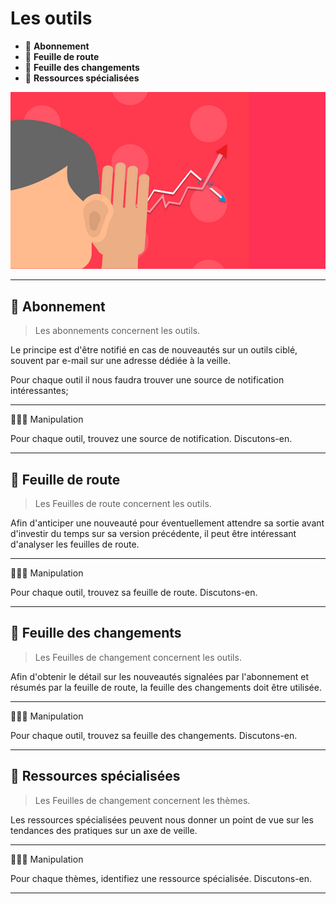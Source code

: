 # Les outils

*  🔖 **Abonnement**
*  🔖 **Feuille de route**
*  🔖 **Feuille des changements**
*  🔖 **Ressources spécialisées**

![image](https://raw.githubusercontent.com/seeren-training/Veille-Technologique/master/wiki/resources/outils.png)

___

## 📑 Abonnement


> Les abonnements concernent les outils. 

Le principe est d'être notifié en cas de nouveautés sur un outils ciblé, souvent par e-mail sur une adresse dédiée à la veille.

Pour chaque outil il nous faudra trouver une source de notification intéressantes;

___

👨🏻‍💻 Manipulation

Pour chaque outil, trouvez une source de notification. Discutons-en.

___

## 📑 Feuille de route

> Les Feuilles de route concernent les outils. 

Afin d'anticiper une nouveauté pour éventuellement attendre sa sortie avant d'investir du temps sur sa version précédente, il peut être intéressant d'analyser les feuilles de route.

___

👨🏻‍💻 Manipulation

Pour chaque outil, trouvez sa feuille de route. Discutons-en.

___

## 📑 Feuille des changements

> Les Feuilles de changement concernent les outils. 

Afin d'obtenir le détail sur les nouveautés signalées par l'abonnement et résumés par la feuille de route, la feuille des changements doit être utilisée.

___

👨🏻‍💻 Manipulation

Pour chaque outil, trouvez sa feuille des changements. Discutons-en.

___

## 📑 Ressources spécialisées

> Les Feuilles de changement concernent les thèmes. 

Les ressources spécialisées peuvent nous donner un point de vue sur les tendances des pratiques sur un axe de veille.

___

👨🏻‍💻 Manipulation

Pour chaque thèmes, identifiez une ressource spécialisée. Discutons-en.

___
